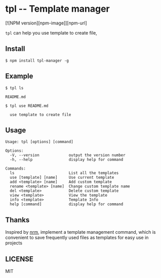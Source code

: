 tpl -- Template manager
===

[![NPM version][npm-image]][npm-url]

`tpl` can help you use template to create file,


## Install

```
$ npm install tpl-manager -g
```

## Example
```
$ tpl ls

README.md

```

```
$ tpl use README.md

  use template to create file

```

## Usage

```
Usage: tpl [options] [command]

Options:
  -V, --version             output the version number
  -h, --help                display help for command

Commands:
  ls                        List all the templates
  use [template] [name]     Use current template
  add <template> [name]     Add custom template
  rename <template> [name]  Change custom template name
  del <template>            Delete custom template
  view <template>           View the template
  info <template>           Template Info
  help [command]            display help for command
```


## Thanks

Inspired by [nrm](https://github.com/Pana/nrm), implement a template management command, which is convenient to save frequently used files as templates for easy use in projects



## LICENSE
MIT


